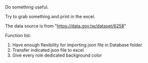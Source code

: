 Do something useful.

Try to grab something and print in the excel.

The data source is from "https://data.gov.tw/dataset/6258"

Function list:
1. Have enough flexibility for importing json file in Database folder.
2. Transfer indicated json file to excel
3. Give every role dedicated background color